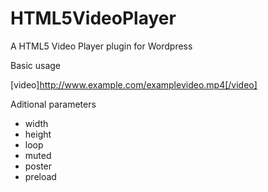 HTML5VideoPlayer
================

A HTML5 Video Player plugin for Wordpress

Basic usage

[video]http://www.example.com/examplevideo.mp4[/video]

Aditional parameters
* width
* height
* loop
* muted
* poster
* preload
